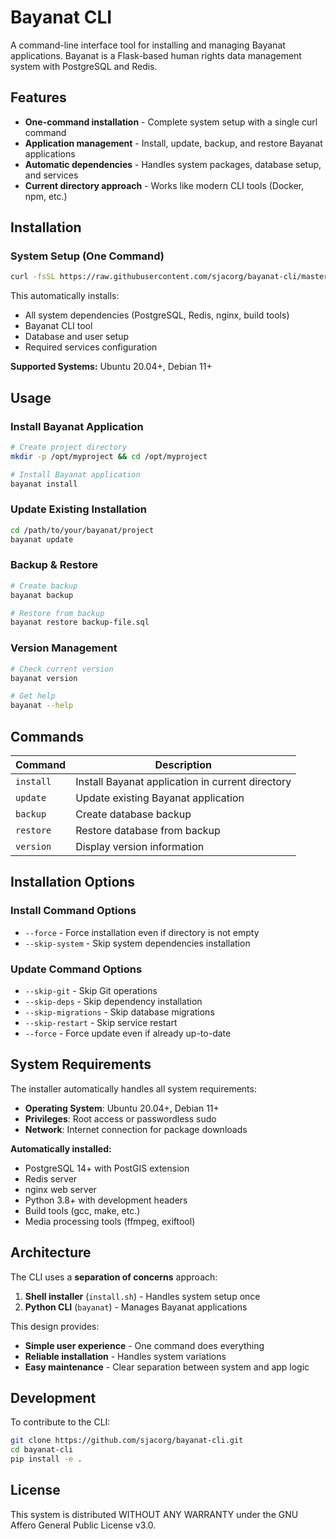 # Bayanat CLI

A command-line interface tool for installing and managing Bayanat applications. Bayanat is a Flask-based human rights data management system with PostgreSQL and Redis.

## Features

- **One-command installation** - Complete system setup with a single curl command
- **Application management** - Install, update, backup, and restore Bayanat applications
- **Automatic dependencies** - Handles system packages, database setup, and services
- **Current directory approach** - Works like modern CLI tools (Docker, npm, etc.)

## Installation

### System Setup (One Command)

```bash
curl -fsSL https://raw.githubusercontent.com/sjacorg/bayanat-cli/master/install.sh | bash
```

This automatically installs:
- All system dependencies (PostgreSQL, Redis, nginx, build tools)
- Bayanat CLI tool 
- Database and user setup
- Required services configuration

**Supported Systems:** Ubuntu 20.04+, Debian 11+

## Usage

### Install Bayanat Application

```bash
# Create project directory
mkdir -p /opt/myproject && cd /opt/myproject

# Install Bayanat application
bayanat install
```

### Update Existing Installation

```bash
cd /path/to/your/bayanat/project
bayanat update
```

### Backup & Restore

```bash
# Create backup
bayanat backup

# Restore from backup
bayanat restore backup-file.sql
```

### Version Management

```bash
# Check current version
bayanat version

# Get help
bayanat --help
```

## Commands

| Command | Description |
|---------|-------------|
| `install` | Install Bayanat application in current directory |
| `update` | Update existing Bayanat application |
| `backup` | Create database backup |
| `restore` | Restore database from backup |
| `version` | Display version information |

## Installation Options

### Install Command Options

- `--force` - Force installation even if directory is not empty
- `--skip-system` - Skip system dependencies installation

### Update Command Options

- `--skip-git` - Skip Git operations
- `--skip-deps` - Skip dependency installation  
- `--skip-migrations` - Skip database migrations
- `--skip-restart` - Skip service restart
- `--force` - Force update even if already up-to-date

## System Requirements

The installer automatically handles all system requirements:

- **Operating System**: Ubuntu 20.04+, Debian 11+
- **Privileges**: Root access or passwordless sudo
- **Network**: Internet connection for package downloads

**Automatically installed:**
- PostgreSQL 14+ with PostGIS extension
- Redis server
- nginx web server
- Python 3.8+ with development headers
- Build tools (gcc, make, etc.)
- Media processing tools (ffmpeg, exiftool)

## Architecture

The CLI uses a **separation of concerns** approach:

1. **Shell installer** (`install.sh`) - Handles system setup once
2. **Python CLI** (`bayanat`) - Manages Bayanat applications

This design provides:
- **Simple user experience** - One command does everything
- **Reliable installation** - Handles system variations
- **Easy maintenance** - Clear separation between system and app logic

## Development

To contribute to the CLI:

```bash
git clone https://github.com/sjacorg/bayanat-cli.git
cd bayanat-cli
pip install -e .
```

## License

This system is distributed WITHOUT ANY WARRANTY under the GNU Affero General Public License v3.0.